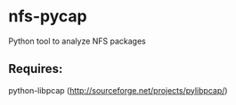 nfs-pycap
=========

Python tool to analyze NFS packages

Requires:
---------
python-libpcap (http://sourceforge.net/projects/pylibpcap/)
